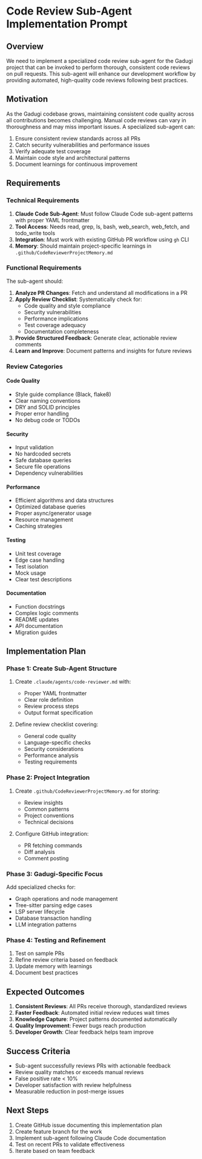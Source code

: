 # Code Review Sub-Agent Implementation Prompt

## Overview

We need to implement a specialized code review sub-agent for the Gadugi project that can be invoked to perform thorough, consistent code reviews on pull requests. This sub-agent will enhance our development workflow by providing automated, high-quality code reviews following best practices.

## Motivation

As the Gadugi codebase grows, maintaining consistent code quality across all contributions becomes challenging. Manual code reviews can vary in thoroughness and may miss important issues. A specialized sub-agent can:

1. Ensure consistent review standards across all PRs
2. Catch security vulnerabilities and performance issues
3. Verify adequate test coverage
4. Maintain code style and architectural patterns
5. Document learnings for continuous improvement

## Requirements

### Technical Requirements

1. **Claude Code Sub-Agent**: Must follow Claude Code sub-agent patterns with proper YAML frontmatter
2. **Tool Access**: Needs read, grep, ls, bash, web_search, web_fetch, and todo_write tools
3. **Integration**: Must work with existing GitHub PR workflow using `gh` CLI
4. **Memory**: Should maintain project-specific learnings in `.github/CodeReviewerProjectMemory.md`

### Functional Requirements

The sub-agent should:

1. **Analyze PR Changes**: Fetch and understand all modifications in a PR
2. **Apply Review Checklist**: Systematically check for:
   - Code quality and style compliance
   - Security vulnerabilities
   - Performance implications
   - Test coverage adequacy
   - Documentation completeness
3. **Provide Structured Feedback**: Generate clear, actionable review comments
4. **Learn and Improve**: Document patterns and insights for future reviews

### Review Categories

#### Code Quality
- Style guide compliance (Black, flake8)
- Clear naming conventions
- DRY and SOLID principles
- Proper error handling
- No debug code or TODOs

#### Security
- Input validation
- No hardcoded secrets
- Safe database queries
- Secure file operations
- Dependency vulnerabilities

#### Performance
- Efficient algorithms and data structures
- Optimized database queries
- Proper async/generator usage
- Resource management
- Caching strategies

#### Testing
- Unit test coverage
- Edge case handling
- Test isolation
- Mock usage
- Clear test descriptions

#### Documentation
- Function docstrings
- Complex logic comments
- README updates
- API documentation
- Migration guides

## Implementation Plan

### Phase 1: Create Sub-Agent Structure

1. Create `.claude/agents/code-reviewer.md` with:
   - Proper YAML frontmatter
   - Clear role definition
   - Review process steps
   - Output format specification

2. Define review checklist covering:
   - General code quality
   - Language-specific checks
   - Security considerations
   - Performance analysis
   - Testing requirements

### Phase 2: Project Integration

1. Create `.github/CodeReviewerProjectMemory.md` for storing:
   - Review insights
   - Common patterns
   - Project conventions
   - Technical decisions

2. Configure GitHub integration:
   - PR fetching commands
   - Diff analysis
   - Comment posting

### Phase 3: Gadugi-Specific Focus

Add specialized checks for:
- Graph operations and node management
- Tree-sitter parsing edge cases
- LSP server lifecycle
- Database transaction handling
- LLM integration patterns

### Phase 4: Testing and Refinement

1. Test on sample PRs
2. Refine review criteria based on feedback
3. Update memory with learnings
4. Document best practices

## Expected Outcomes

1. **Consistent Reviews**: All PRs receive thorough, standardized reviews
2. **Faster Feedback**: Automated initial review reduces wait times
3. **Knowledge Capture**: Project patterns documented automatically
4. **Quality Improvement**: Fewer bugs reach production
5. **Developer Growth**: Clear feedback helps team improve

## Success Criteria

- Sub-agent successfully reviews PRs with actionable feedback
- Review quality matches or exceeds manual reviews
- False positive rate < 10%
- Developer satisfaction with review helpfulness
- Measurable reduction in post-merge issues

## Next Steps

1. Create GitHub issue documenting this implementation plan
2. Create feature branch for the work
3. Implement sub-agent following Claude Code documentation
4. Test on recent PRs to validate effectiveness
5. Iterate based on team feedback